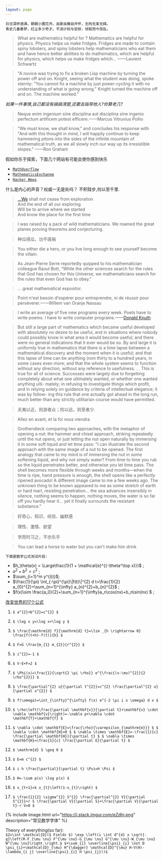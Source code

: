 ```yaml
---
layout: page
---
```

```
日日深杯酒满，朝朝小圃花开。自歌自舞自开怀，无拘无束无碍。
青史几番春梦，红尘多少奇才。不消计较与安排，领取而今现在。
```
> What are mathematics helpful for ? Mathematics are helpful for physics. Physics helps us make fridges. Fridges are made to contain spiny lobsters, and spiny lobsters help mathematicians who eat them and have hence better abilities to do mathematics, which are helpful for physics, which helps us make fridges which... ——Laurent Schwartz

> "A novice was trying to fix a broken Lisp machine by turning the power off and on. Knight, seeing what the student was doing, spoke sternly: "You cannot fix a machine by just power-cycling it with no understanding of what is going wrong." Knight turned the machine off and on. The machine worked." 

*如果一件事情,自己都没有搞搞清楚,还要去指导他人?你算老几?*

> Neque enim ingenium sine disciplina aut disciplina sine ingenio perfectum artificem potest efficere.——Marcus Vitruvius Pollio 

> "We must know, we shall know," and concludes his response with "And with this thought in mind, I will happily continue to keep hammering pitons into the sides of the infinite mountain of mathematical truth, as we all slowly inch our way up its irresistible slopes." ——Ron Graham
 
假如你乐于探索，下面几个网站有可能会使你感到快乐  
- [`MathOverflow`](https://mathoverflow.net/)  
- [`MathematicsExchange`](https://math.stackexchange.com/)  
- [`Hacker News`](https://news.ycombinator.com/)  
 
什么是内心的声音？权威一无是处吗？ 不积跬步,何以至千里.

> [...We](http://www.columbia.edu/itc/history/winter/w3206/edit/tseliotlittlegidding.html) shall not cease from exploration  
And the end of all our exploring   
Will be to arrive where we started    
And know the place for the first time  

> I was raised by a pack of wild mathematicians. We roamed the great planes proving theorems and conjecturing.

> 种瓜得瓜，功不唐捐

> You either die a hero, or you live long enough to see yourself become the villain.  

> As Jean-Pierre Serre reportedly quipped to his mathematician colleague Raoul Bott, “While the other sciences search for the rules that God has chosen for this Universe, we mathematicians search for the rules that even God has to obey.”

> ... great mathematical expositor.

> Point n'est besoin d'espérer pour entreprendre, ni de réussir pour perséverer.——Willem van Oranje Nassau 

> I write an average of five new programs every week. Poets have to write poems. I have to write computer programs.——[Donald Knuth](https://www.quantamagazine.org/computer-scientist-donald-knuth-cant-stop-telling-stories-20200416)

> But still a large part of mathematics which became useful developed
with absolutely no desire to be useful, and in situations where nobody
could possibly know in what area it would become useful; and there
were no general indications that it ever would be so. By and large it is
uniformly true in mathematics that there is a time lapse between a
mathematical discovery and the moment when it is useful; and that this
lapse of time can be anything (rom thirty to a hundred years, in some
cases even more; and that the whole system seems to function without
any direction, without any reference to usefulness. . . This is true for
all of science. Successes were largely due to forgetting completely about
what one ultimately wanted, or whether one wanted anything ulti-
mately; in refusing to investigate things which profit, and in relying
solely on guidance by criteria of intellectual elegance; it was by follow-
ing this rule that one actually got ahead in the long run, much better
than any strictly utilitarian course would have permitted.

> 夫夷以近，则游者众；险以远，则至者少.

> Allez en avant, et la foi vous viendra

> Grothendieck comparing two approaches, with the metaphor of opening a nut: the hammer and chisel approach, striking repeatedly until the nut opens, or just letting the nut open naturally by immersing it in some soft liquid and let time pass:
"I can illustrate the second approach with the same image of a nut to be opened. The first analogy that came to my mind is of immersing the nut in some softening liquid, and why not simply water? From time to time you rub so the liquid penetrates better, and otherwise you let time pass. The shell becomes more flexible through weeks and months—when the time is ripe, hand pressure is enough, the shell opens like a perfectly ripened avocado! A different image came to me a few weeks ago. The unknown thing to be known appeared to me as some stretch of earth or hard marl, resisting penetration... the sea advances insensibly in silence, nothing seems to happen, nothing moves, the water is so far off you hardly hear it... yet it finally surrounds the resistant substance."

> 好奇心、知识、经验、幽默感

> 理性、激情、欲望

> 学而时习之，不亦乐乎 

> You can lead a horse to water but you can't make him drink

 `下面是数学公式测试片段:`  
 - $h_\theta(x) = \Large\frac{1}{1 + \mathcal{e}^{(-\theta^\top x)}}$ ; <br/>
 - $a^2 + b^2 = c^2$ ; <br/>
 - $\sum_{i=1}^m y^{(i)}$;<br/>
 - $\frac{1}{\pi} \int_{-\pi}^{\pi}\|f(t)\|^{2} d t=\frac{1}{2} a_{0}^{2}+\sum_{n=1}^{\infty} a_{n}^{2}+b_{n}^{2}$ ;<br/>
 - $f(x)\sim \frac{a_0}{2}+\sum_{n=1}^{\infty}a_n\cos(nx)+b_n\sin(nx) $ ;<br/>

 [改变世界的17个公式](https://www.amazon.com/Pursuit-Equations-That-Changed-World/dp/0465085989)  
 
1. `$ a^{2}+b^{2}=c^{2} $`

2. `$ \log x y=\log x+\log y $`

3. `$ \frac{\mathrm{d} f}{\mathrm{d} t}=\lim _{h \rightarrow 0} \frac{f(t+h)-f(t)}{h} $`

4. `$ F=G \frac{m_{1} m_{2}}{r^{2}} $`

5. `$ i^{2}=-1 $`

6. `$ V-E+F=2 $`

7. `$ \Phi(x)=\frac{1}{\sqrt{2 \pi \rho}} e^{\frac{(x-\mu)^{2}}{2 \rho^{2}}} $`

8. `$ \frac{\partial^{2} u}{\partial t^{2}}=c^{2} \frac{\partial^{2} u}{\partial x^{2}} $`

9. `$ f(\omega)=\int_{\infty}^{\infty} f(x) e^{-2 \pi i x \omega} d x $`

10. `$ \rho\left(\frac{\partial \mathbf{v}}{\partial t}+\mathbf{v} \cdot \nabla \mathbf{v}\right)=-\nabla p+\nabla \cdot \mathbf{T}+\mathbf{f} $`

11. `$ \nabla \cdot \mathbf{E}=\frac{\rho}{\varepsilon_{\mathrm{e}}} $ $ \nabla \cdot \mathbf{H}=0 $ $ \nabla \times \mathbf{E}=-\frac{1}{c} \frac{\partial \mathbf{H}}{\partial t} $ $ \nabla \times \mathbf{H}=\frac{1}{c} \frac{\partial E}{\partial t} $`

12. `$ \mathrm{d} S \geq 0 $`

13. `$ E=m c^{2} $`

14. `$ i h \frac{\partial}{\partial t} \Psi=H \Psi $`

15. `$ H=-\sum p(x) \log p(x) $`

16. `$ x_{t+1}=k x_{t}\left(1-x_{t}\right) $`

17. `$ \frac{1}{2} \sigma^{2} S^{2} \frac{\partial^{2} V}{\partial S^{2}}+r S \frac{\partial V}{\partial S}+\frac{\partial V}{\partial t}-r V=0 $`



{% include image.html url="https://i.stack.imgur.com/eZdhj.png" description="常见数学字体" %}

Theory of everything(so far):  
`$Z=\int \mathcal{D}($ Fields $) \exp \left(i \int d^{4} x \sqrt{-g}\left(R-F_{\mu \nu} F^{\mu \nu}-G_{\mu \nu} G^{\mu \nu}-W_{\mu \nu} W^{\mu \nu}\right.\right.$
$+\sum_{i} \overline{\psi}_{i} \not D \psi_{i}+\mathcal{D}_{\mu} H^{\dagger} \mathcal{D}^{\mu} H-V(H)-\lambda_{i j} \overline{\psi}_{i} H \psi_{j}))$`

